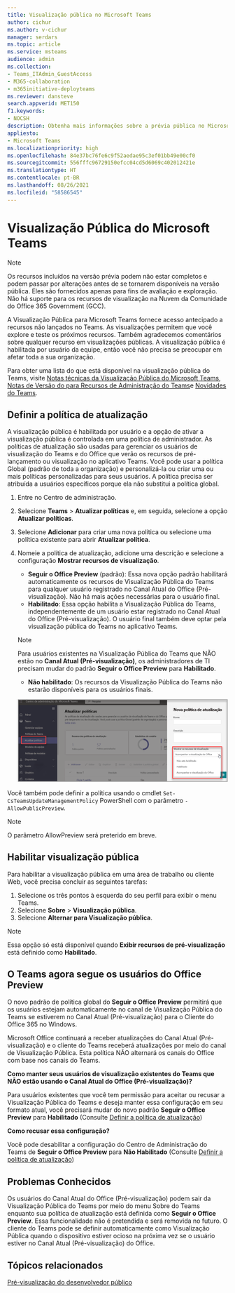 ```yaml
---
title: Visualização pública no Microsoft Teams
author: cichur
ms.author: v-cichur
manager: serdars
ms.topic: article
ms.service: msteams
audience: admin
ms.collection:
- Teams_ITAdmin_GuestAccess
- M365-collaboration
- m365initiative-deployteams
ms.reviewer: dansteve
search.appverid: MET150
f1.keywords:
- NOCSH
description: Obtenha mais informações sobre a prévia pública no Microsoft Teams. Experimente novos recursos e forneça comentários.
appliesto:
- Microsoft Teams
ms.localizationpriority: high
ms.openlocfilehash: 84e37bc76fe6c9f52aedae95c3ef01bb49e00cf0
ms.sourcegitcommit: 556fffc96729150efcc04cd5d6069c402012421e
ms.translationtype: HT
ms.contentlocale: pt-BR
ms.lasthandoff: 08/26/2021
ms.locfileid: "58586545"
---
```

# <a name="microsoft-teams-public-preview"></a>Visualização Pública do Microsoft Teams

> [!NOTE] 
> Os recursos incluídos na versão prévia podem não estar completos e podem passar por alterações antes de se tornarem disponíveis na versão pública. Eles são fornecidos apenas para fins de avaliação e exploração. Não há suporte para os recursos de visualização na Nuvem da Comunidade do Office 365 Government (GCC).

A Visualização Pública para Microsoft Teams fornece acesso antecipado a recursos não lançados no Teams. As visualizações permitem que você explore e teste os próximos recursos. Também agradecemos comentários sobre qualquer recurso em visualizações públicas. A visualização pública é habilitada por usuário da equipe, então você não precisa se preocupar em afetar toda a sua organização.

Para obter uma lista do que está disponível na visualização pública do Teams, visite [Notas técnicas da Visualização Pública do Microsoft Teams](https://techcommunity.microsoft.com/t5/microsoft-teams-public-preview/bd-p/MicrosoftTeamsPublicPreview), [Notas de Versão do para Recursos de Administração do Teams](/OfficeUpdates/teams-admin)e [Novidades do Teams](https://support.microsoft.com/office/what-s-new-in-microsoft-teams-d7092a6d-c896-424c-b362-a472d5f105de).

## <a name="set-the-update-policy"></a>Definir a política de atualização

A visualização pública é habilitada por usuário e a opção de ativar a visualização pública é controlada em uma política de administrador. As políticas de atualização são usadas para gerenciar os usuários de visualização do Teams e do Office que verão os recursos de pré-lançamento ou visualização no aplicativo Teams. Você pode usar a política Global (padrão de toda a organização) e personalizá-la ou criar uma ou mais políticas personalizadas para seus usuários. A política precisa ser atribuída a usuários específicos porque ela não substitui a política global.

1. Entre no Centro de administração.

2. Selecione **Teams** > **Atualizar políticas** e, em seguida, selecione a opção **Atualizar políticas**.

1. Selecione **Adicionar** para criar uma nova política ou selecione uma política existente para abrir **Atualizar política**.

2. Nomeie a política de atualização, adicione uma descrição e selecione a configuração **Mostrar recursos de visualização**.

   -   **Seguir o Office Preview** (padrão): Essa nova opção padrão habilitará automaticamente os recursos de Visualização Pública do Teams para qualquer usuário registrado no Canal Atual do Office (Pré-visualização). Não há mais ações necessárias para o usuário final.
   -   **Habilitado**: Essa opção habilita a Visualização Pública do Teams, independentemente de um usuário estar registrado no Canal Atual do Office (Pré-visualização). O usuário final também deve optar pela visualização pública do Teams no aplicativo Teams.

   > [!NOTE]  
   > Para usuários existentes na Visualização Pública do Teams que NÃO estão no **Canal Atual (Pré-visualização)**, os administradores de TI precisam mudar do padrão **Seguir o Office Preview** para **Habilitado**.
 
   - **Não habilitado**: Os recursos da Visualização Pública do Teams não estarão disponíveis para os usuários finais.

    ![mostra a caixa de diálogo de configurações de visualização](media/public-preview-policy.png)  

Você também pode definir a política usando o cmdlet `Set-CsTeamsUpdateManagementPolicy` PowerShell com o parâmetro `-AllowPublicPreview`.

> [!NOTE]   
> O parâmetro AllowPreview será preterido em breve.

## <a name="enable-public-preview"></a>Habilitar visualização pública

Para habilitar a visualização pública em uma área de trabalho ou cliente Web, você precisa concluir as seguintes tarefas:

1. Selecione os três pontos à esquerda do seu perfil para exibir o menu Teams.
2. Selecione **Sobre** > **Visualização pública**.
3. Selecione **Alternar para Visualização pública**.

> [!NOTE]  
> Essa opção só está disponível quando **Exibir recursos de pré-visualização** está definido como **Habilitado**.

## <a name="teams-now-follows-office-preview-users"></a>O Teams agora segue os usuários do Office Preview

O novo padrão de política global do **Seguir o Office Preview** permitirá que os usuários estejam automaticamente no canal de Visualização Pública do Teams se estiverem no Canal Atual (Pré-visualização) para o Cliente do Office 365 no Windows.

Microsoft Office continuará a receber atualizações do Canal Atual (Pré-visualização) e o cliente do Teams receberá atualizações por meio do canal de Visualização Pública. Esta política NÃO alternará os canais do Office com base nos canais do Teams. 

**Como manter seus usuários de visualização existentes do Teams que NÃO estão usando o Canal Atual do Office (Pré-visualização)?**

Para usuários existentes que você tem permissão para aceitar ou recusar a Visualização Pública do Teams e deseja manter essa configuração em seu formato atual, você precisará mudar do novo padrão **Seguir o Office Preview** para **Habilitado** (Consulte [Definir a política de atualização](#set-the-update-policy))

**Como recusar essa configuração?**

Você pode desabilitar a configuração do Centro de Administração do Teams de **Seguir o Office Preview** para **Não Habilitado** (Consulte [Definir a política de atualização](#set-the-update-policy))

## <a name="known-issues"></a>Problemas Conhecidos

Os usuários do Canal Atual do Office (Pré-visualização) podem sair da Visualização Pública do Teams por meio do menu Sobre do Teams enquanto sua política de atualização está definida como **Seguir o Office Preview**. Essa funcionalidade não é pretendida e será removida no futuro. O cliente do Teams pode se definir automaticamente como Visualização Pública quando o dispositivo estiver ocioso na próxima vez se o usuário estiver no Canal Atual (Pré-visualização) do Office.

## <a name="related-topics"></a>Tópicos relacionados

[Pré-visualização do desenvolvedor público](/microsoftteams/platform/resources/dev-preview/developer-preview-intro)
